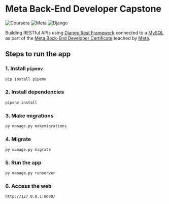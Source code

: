 # Meta Back-End Developer Capstone

![Coursera](https://img.shields.io/badge/Coursera-0747a6?style=flat&logo=coursera&logoColor=white)
![Meta](https://img.shields.io/badge/Meta-0668E1?style=flat&logo=meta&logoColor=white)
![Django](https://img.shields.io/badge/Django-092e20?style=flat&logo=django&logoColor=white)

Building RESTful APIs using [Django Rest Framework](https://www.django-rest-framework.org/) connected to a [MySQL](https://dev.mysql.com/downloads/) as part of the [Meta Back-End Developer Certificate](https://www.coursera.org/professional-certificates/meta-back-end-developer) teached by [Meta](https://www.facebook.com/business/learn/back-end-back-end-developer-certificate-coursera).

## Steps to run the app

### 1. Install `pipenv`

```bash
pip install pipenv
```

### 2. Install dependencies

```bash
pipenv install
```

### 3. Make migrations

```bash
py manage.py makemigrations
```

### 4. Migrate

```bash
py manage.py migrate
```

### 5. Run the app

```bash
py manage.py runserver
```

### 6. Access the web

```
http://127.0.0.1:8000/
```
